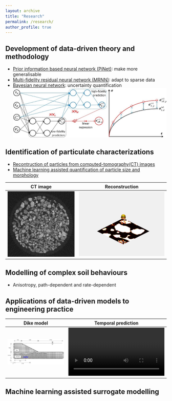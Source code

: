 ```yaml
---
layout: archive
title: "Research"
permalink: /research/
author_profile: true
---
```


## Development of data-driven theory and methodology
- [Prior information based neural network (PiNet)](https://www.icevirtuallibrary.com/doi/abs/10.1680/jgeot.22.00046): make more generalisable
- [Multi-fidelity residual neural network (MRNN)](https://ascelibrary.org/doi/full/10.1061/%28ASCE%29EM.1943-7889.0002094): adapt to sparse data
- [Bayesian neural network](https://cdnsciencepub.com/doi/abs/10.1139/cgj-2020-0751): uncertainty quantification
![](../images/MRNN.JPG)

## Identification of particulate characterizations
- [Recontruction of particles from computed-tomography(CT) images](https://ascelibrary.org/doi/full/10.1061/%28ASCE%29GT.1943-5606.0002790)
- [Machine learning assisted quantification of particle size and morphology](https://onlinelibrary.wiley.com/doi/full/10.1002/nag.3296)

CT image           |  Reconstruction
:-------------------------:|:-------------------------:
![](../images/CT.bmp)  |  ![](../images/PT.gif)

## Modelling of complex soil behaviours
- Anisotropy, path-dependent and rate-dependent

## Applications of data-driven models to engineering practice

Dike model           |  Temporal prediction
:-------------------------:|:-------------------------:
![](../images/Dike.jpg)  |  ![](../images/contour.mp4)

## Machine learning assisted surrogate modelling

